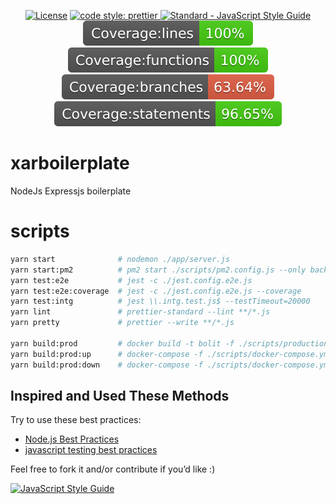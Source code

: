 <p align="center">
<a href="https://opensource.org/licenses/MIT" rel="nofollow"><img src="https://camo.githubusercontent.com/e192698c11f7faf47a6587a45741926b04e6b5a4/68747470733a2f2f696d672e736869656c64732e696f2f6e706d2f6c2f6d616b652d636f7665726167652d62616467652e737667" alt="License" data-canonical-src="https://img.shields.io/npm/l/make-coverage-badge.svg" style="max-width:100%;"></a>

<a href="https://github.com/sheerun/prettier-standard">
    <img alt="code style: prettier" src="https://img.shields.io/badge/code_style-prettier-ff69b4.svg">
</a>
<a href="https://github.com/sheerun/prettier-standard" rel="nofollow"><img src="https://camo.githubusercontent.com/58fbab8bb63d069c1e4fb3fa37c2899c38ffcd18/68747470733a2f2f696d672e736869656c64732e696f2f62616467652f636f64655f7374796c652d7374616e646172642d627269676874677265656e2e737667" alt="Standard - JavaScript Style Guide" data-canonical-src="https://img.shields.io/badge/code_style-standard-brightgreen.svg" style="max-width:100%;"></a>


<img src="./coverage/badge-lines.svg" alt="Coverage lines" data-canonical-src="./coverage/badge-lines.svg" style="max-width:100%;">

<img src="./coverage/badge-functions.svg" alt="Coverage functions" data-canonical-src="./coverage/badge-functions.svg" style="max-width:100%;">


<img src="./coverage/badge-branches.svg" alt="Coverage branches" data-canonical-src="./coverage/badge-branches.svg" style="max-width:100%;">

<img src="./coverage/badge-statements.svg" alt="Coverage statements" data-canonical-src="./coverage/badge-statements.svg" style="max-width:100%;">
</p>

# xarboilerplate
NodeJs Expressjs boilerplate 


# scripts
```bash
yarn start              # nodemon ./app/server.js
yarn start:pm2          # pm2 start ./scripts/pm2.config.js --only backend-local
yarn test:e2e           # jest -c ./jest.config.e2e.js
yarn test:e2e:coverage  # jest -c ./jest.config.e2e.js --coverage
yarn test:intg          # jest \\.intg.test.js$ --testTimeout=20000
yarn lint               # prettier-standard --lint **/*.js
yarn pretty             # prettier --write **/*.js

yarn build:prod         # docker build -t bolit -f ./scripts/production.Dockerfile .
yarn build:prod:up      # docker-compose -f ./scripts/docker-compose.yml up
yarn build:prod:down    # docker-compose -f ./scripts/docker-compose.yml down

```

## Inspired and Used These Methods

Try to use these best practices:

 - [Node.js Best Practices](https://github.com/goldbergyoni/nodebestpractices)
 - [javascript testing best practices](https://github.com/goldbergyoni/javascript-testing-best-practices/)

 Feel free to fork it and/or contribute if you’d like :)

[![JavaScript Style Guide](https://cdn.rawgit.com/standard/standard/master/badge.svg)](https://github.com/standard/standard)